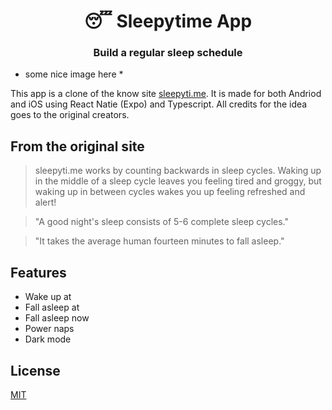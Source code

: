 <h1 align="center">😴 Sleepytime App</h1>
<h3 align="center">Build a regular sleep schedule</h3>

* some nice image here *

This app is a clone of the know site [sleepyti.me](https://sleepyti.me/). It is made for both Andriod and iOS using React Natie (Expo) and Typescript. All credits for the idea goes to the original creators.

## From the original site

> sleepyti.me works by counting backwards in sleep cycles. Waking up in the middle of a sleep cycle leaves you feeling tired and groggy, but waking up in between cycles wakes you up feeling refreshed and alert!

> "A good night's sleep consists of 5-6 complete sleep cycles."

> "It takes the average human fourteen minutes to fall asleep."

## Features

- Wake up at
- Fall asleep at
- Fall asleep now
- Power naps
- Dark mode

## License

[MIT](https://github.com/julianpoma/sleepityme/blob/master/LICENSE)
